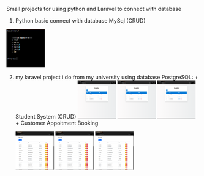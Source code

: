   Small projects for using python and Laravel to connect with database 
  
1. Python basic connect with database MySql  (CRUD)
<img src="PythonWithMySQL/img.png" style="width: 100px; height: 100px">

2. my laravel project i do from my university using database PostgreSQL: 
       + Student System (CRUD)
    <img src="Laravel/s1.png" style="width: 100px; height: 100px">
    <img src="Laravel/s1.png" style="width: 100px; height: 100px">
    <img src="Laravel/s1.png" style="width: 100px; height: 100px">
       + Customer Appoitment Booking

     <img src="Laravel/a1.png" style="width: 100px; height: 100px">
    <img src="Laravel/a1.png" style="width: 100px; height: 100px">
    <img src="Laravel/a1.png" style="width: 100px; height: 100px">
    
    
       
   
